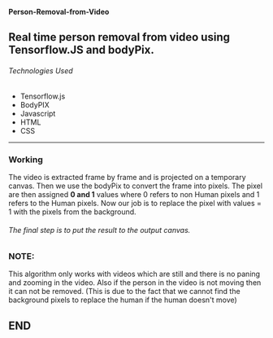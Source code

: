 **Person-Removal-from-Video**

## Real time person removal from video using Tensorflow.JS and bodyPix.

###### Technologies Used
- Tensorflow.js
- BodyPIX
- Javascript
- HTML
- CSS

------------


### Working
 The video is extracted frame by frame and is projected on a temporary canvas. Then we 
use the bodyPix to convert the frame into pixels.
The pixel are then assigned **0 and 1** values where 0 refers to non Human pixels and 1 refers to the Human pixels. 
Now our job is to replace the pixel with values = 1 with the pixels from the background.

###### The final step is to put the result to the output canvas.


### NOTE:
This algorithm only works with videos which are still and there is no paning and zooming in the video.
Also if the person in the video is not moving then it can not be removed. (This is due to the fact that we cannot find the background pixels to replace the human if the human doesn't move)


## END
